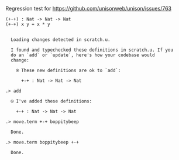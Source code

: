 Regression test for https://github.com/unisonweb/unison/issues/763

```unison
(+-+) : Nat -> Nat -> Nat
(+-+) x y = x * y
```

```ucm

  Loading changes detected in scratch.u.

  I found and typechecked these definitions in scratch.u. If you
  do an `add` or `update`, here's how your codebase would
  change:
  
    ⍟ These new definitions are ok to `add`:
    
      +-+ : Nat -> Nat -> Nat

```
```ucm
.> add

  ⍟ I've added these definitions:
  
    +-+ : Nat -> Nat -> Nat

.> move.term +-+ boppitybeep

  Done.

.> move.term boppitybeep +-+

  Done.

```
